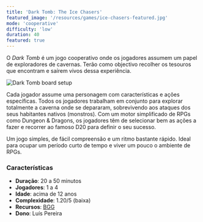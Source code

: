 ```yaml
---
title: 'Dark Tomb: The Ice Chasers'
featured_image: '/resources/games/ice-chasers-featured.jpg'
mode: 'cooperative'
difficulty: 'low'
duration: 40
featured: true
---
```

O *Dark Tomb* é um jogo cooperativo onde os jogadores assumem um papel de exploradores de cavernas. Terão como objectivo recolher os tesouros que encontram e saírem vivos dessa experiência.

<!--more-->

![Dark Tomb board setup](/resources/games/ice-chasers-featured.jpg)

Cada jogador assume uma personagem com características e ações específicas. Todos os jogadores trabalham em conjunto para explorar totalmente a caverna onde se depararam, sobrevivendo aos ataques dos seus habitantes nativos (monstros). Com um motor simplificado de RPGs como Dungeon & Dragons, os jogadores têm de selecionar bem as ações a fazer e recorrer ao famoso D20 para definir o seu sucesso.

Um jogo simples, de fácil compreensão e um ritmo bastante rápido. Ideal para ocupar um período curto de tempo e viver um pouco o ambiente de RPGs.

### Características

- **Duração**: 20 a 50 minutos
- **Jogadores**: 1 a 4
- **Idade**: acima de 12 anos
- **Complexidade**: 1.20/5 (baixa)
- **Recursos**: [BGG](https://boardgamegeek.com/boardgame/428582/dark-tomb-the-ice-chasers)
- **Dono**: Luís Pereira
